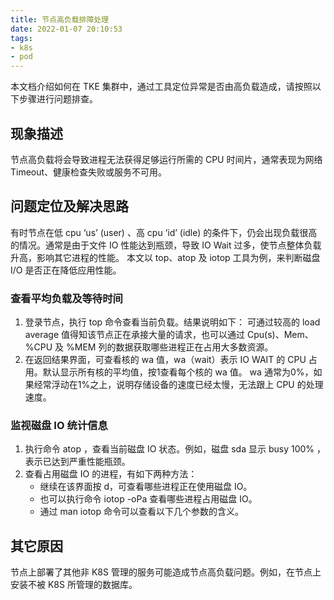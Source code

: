 ```yaml
---
title: 节点高负载排障处理
date: 2022-01-07 20:10:53
tags: 
- k8s
- pod
---
```


本文档介绍如何在 TKE 集群中，通过工具定位异常是否由高负载造成，请按照以下步骤进行问题排查。
<!--more-->

## 现象描述

节点高负载将会导致进程无法获得足够运行所需的 CPU 时间片，通常表现为网络 Timeout、健康检查失败或服务不可用。

## 问题定位及解决思路

有时节点在低 cpu ‘us’ (user) 、高 cpu ‘id’ (idle) 的条件下，仍会出现负载很高的情况。通常是由于文件 IO 性能达到瓶颈，导致 IO Wait 过多，使节点整体负载升高，影响其它进程的性能。
本文以 top、atop 及 iotop 工具为例，来判断磁盘 I/O 是否正在降低应用性能。

### 查看平均负载及等待时间

1. 登录节点，执行 top 命令查看当前负载。结果说明如下：
   可通过较高的 load average 值得知该节点正在承接大量的请求，也可以通过 Cpu(s)、Mem、%CPU 及 %MEM 列的数据获取哪些进程正在占用大多数资源。
2. 在返回结果界面，可查看核的 wa 值，wa（wait）表示 IO WAIT 的 CPU 占用。默认显示所有核的平均值，按1查看每个核的 wa 值。
   wa 通常为0%，如果经常浮动在1%之上，说明存储设备的速度已经太慢，无法跟上 CPU 的处理速度。

### 监视磁盘 IO 统计信息

1. 执行命令 atop ，查看当前磁盘 IO 状态。例如，磁盘 sda 显示 busy 100% ，表示已达到严重性能瓶颈。
2. 查看占用磁盘 IO 的进程，有如下两种方法：
   - 继续在该界面按 d，可查看哪些进程正在使用磁盘 IO。
   - 也可以执行命令 iotop -oPa 查看哪些进程占用磁盘 IO。
   - 通过 man iotop 命令可以查看以下几个参数的含义。

## 其它原因

节点上部署了其他非 K8S 管理的服务可能造成节点高负载问题。例如，在节点上安装不被 K8S 所管理的数据库。



